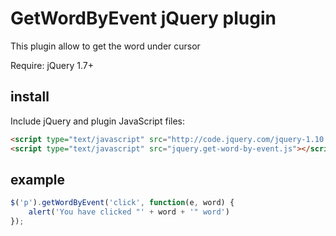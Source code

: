 GetWordByEvent jQuery plugin
========================

This plugin allow to get the word under cursor

Require: jQuery 1.7+

install
-------
Include jQuery and plugin JavaScript files:
```html
<script type="text/javascript" src="http://code.jquery.com/jquery-1.10.1.min.js"></script>
<script type="text/javascript" src="jquery.get-word-by-event.js"></script>
```

example
-------

```js
$('p').getWordByEvent('click', function(e, word) {
    alert('You have clicked "' + word + '" word')
});
```
